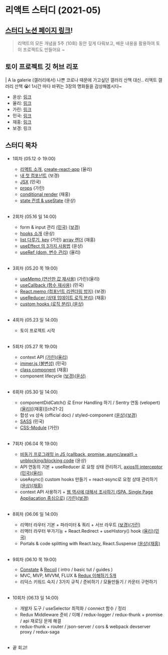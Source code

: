 # 리액트 스터디 (2021-05)

## [스터디 노션 페이지 링크][dashboard]!

> 리액트의 모든 개념을 5주 (10회) 동안 깊게 다뤄보고, 배운 내용을 활용하여 토이 프로젝트도 만들어요 ~

## 토이 프로젝트 깃 허브 리포

| A la galerie (갤러리에서)
    나쁜 코로나 때문에 가고싶던 갤러리 산책 대신.. 리액트 갤러리 산책 😭!
    1시간 마다 바뀌는 3장의 명화들을 감상해봅시다~

-   윤상: [링크][toy-project-ys]
-   율리: [링크][toy-project-yl]
-   가린: [링크][toy-project-gr]
-   민국: [링크][toy-project-mk]
-   재홍: [링크][toy-project-jh]
-   보경: 링크

## 스터디 목차

-   1회차 (05.12 수 19:00)

    -   [리액트 소개][ch1-1], [create-react-app][ch1-2] (율리)
    -   [내 첫 컴포넌트][ch2] (보경)
    -   [JSX][ch3] (민국)
    -   [props][ch4] (가린)
    -   [conditional render][ch5] (재홍)
    -   [state 컨셉 & useState][ch6] (윤상) <br/><br />

-   2회차 (05.16 일 14:00)

    -   form & input 관리 [(민국)][ch7-1] [(보경)][ch7-2]
    -   [hooks 소개][ch8] (윤상)
    -   [list 다루기, key][ch9-1] (가린) [array 렌더][ch9-2] (재홍)
    -   [useEffect 의 3가지 사용법][ch10] (윤상)
    -   [useRef (dom, 변수 관리)][ch11] (율리) <br /><br />

-   3회차 (05.20 목 19:00)

    -   [useMemo (연산한 값 재사용)][ch12] (가린)(율리)
    -   [useCallback (함수 재사용)][ch13] (민국)
    -   [React.memo (컴포넌트 리렌더링 방지)][ch14] (보경)
    -   [useReducer (상태 업데이트 로직 분리)][ch15] (재홍)
    -   [custom hooks (로직 분리) (윤상)][ch16] <br/><br />

-   4회차 (05.23 일 14:00)
    -   토이 프로젝트 시작 <br/><br />

-   5회차 (05.27 목 19:00)
    -   context API [(가린)][ch17-1][(율리)][ch17-2]
    -   [immer.js (불변성)][ch18] (민국)
    -   [class component][ch19] (재홍)
    -   component lifecycle [(보경)][ch20-1][(윤상)][ch20-2] <br/><br />

-   6회차 (05.30 일 14:00)
    -   componentDidCatch() 로 Error Handling 하기 / Sentry 연동 (velopert) [(율리)][ch21-1][(재홍)][ch21-2]
    -   합성 vs 상속 (official doc) / styled-component [(윤상)][ch22-1][(보경)][ch22-2]
    -   [SASS][ch23] (민국)
    -   [CSS-Module][ch24] (가린) <br/><br />

-   7회차 (06.04 목 19:00)
    -   [비동기 프로그래밍 in JS (callback, promise, async/await) + unblocking/blocking code][ch25] (윤상)
    -   API 연동의 기본 + useReducer 로 요청 상태 관리하기, [axios의 interceptor][axios-interceptor] [(민국)][ch26-1][(율리)][ch26-2]
    -   useAsync() custom hooks 만들기 + react-async로 요청 상태 관리하기 [(윤상)][ch27-1][(재홍)][ch27-2]
    -   context API 사용하기 + [웹 역사에 대해서 조사하기 (SPA, Single Page Appliacation 중심으로)][web-history] [(가린)][ch28-1][(보경)][ch28-2] <br/><br />

-   8회차 (06.06 일 14:00)
    - 리액터 라우터 기본 + 파라미터 & 쿼리 + 서브 라우트 [(보경)][ch29-1][(가린)][ch29-2]
    - 리액터 라우터 부가기능 + React.Redirect + useHistory() hook [(율리)][ch30-2][(민국)][ch30-1]
    - Portals & code splitting with React.lazy, React.Suspense [(윤상)][ch31-1][(재홍)][ch31-2] <br/><br />    

-   9회차 (06.10 목 19:00)
    - [Constate][constate] & [Recoil][recoil] ( intro / basic tut / guides )
    - MVC, MVP, MVVM, FLUX & [Redux 이해하기 5개][redux-5]
    - 리덕스 키워드 숙지 / 3가지 규칙 / 준비하기 / 모듈만들기 / 카운터 구현하기 <br/><br/>

-   10회차 (06.13 일 14:00)
    - 개발자 도구 / useSelector 최적화 / connect 함수 / 정리
    - Redux Middleware 준비 / 이해 / redux-logger / redux-thunk + promise / api 재로딩 문제 해결
    - redux-thunk + router / json-server / cors & webpack devserver proxy / redux-saga <br/><br/>

-   끝 회고!



[dashboard]: https://www.notion.so/2021-05-ae9cee780fc249479e93d591b57c08ae

[toy-project-ys]: https://github.com/olcw78/a-la-galerie/
[toy-project-yl]: https://github.com/yuliepie/a-la-galerie
[toy-project-gr]: https://github.com/gareen9342/reactstudy-a-la-galerie
[toy-project-mk]: https://github.com/MinGookK/a-la-galerie
[toy-project-jh]: https://github.com/JaehongGregPark/a-la-galerie-master
<!-- [toy-project-bk]: https:// -->

[ch1-1]: https://github.com/Quickeely/react-study-1-2021-05/blob/master/01-1.%20React%20Intro.md
[ch1-2]: https://github.com/Quickeely/react-study-1-2021-05/blob/master/01-2.%20create-react-app.md
[ch2]: https://github.com/Quickeely/react-study-1-2021-05/blob/master/02.%20react%20component.md
[ch3]: https://github.com/Quickeely/react-study-1-2021-05/blob/master/03.JSX.md
[ch4]: https://github.com/Quickeely/react-study-1-2021-05/blob/master/04.Props.md
[ch5]: https://github.com/Quickeely/react-study-1-2021-05/blob/master/05.rendering_conditional.md
[ch6]: https://github.com/Quickeely/react-study-1-2021-05/blob/master/06.%20state%20%26%20useState.md
[ch7-1]: https://github.com/Quickeely/react-study-1-2021-05/blob/master/07.Form%20%26%20inputState.md
[ch7-2]: https://github.com/Quickeely/react-study-1-2021-05/blob/master/07.Form%26input.md
[ch8]: https://github.com/Quickeely/react-study-1-2021-05/blob/master/08.%20hooks%3F.md
[ch9-1]: https://github.com/Quickeely/react-study-1-2021-05/blob/master/09-1.list%20%26%20key.md
[ch9-2]: https://github.com/Quickeely/react-study-1-2021-05/blob/master/09-2.ArrayRendering.md
[ch10]: https://github.com/Quickeely/react-study-1-2021-05/blob/master/10.%20useEffect.md
[ch11]: https://github.com/Quickeely/react-study-1-2021-05/blob/master/11.%20useRef.md
[ch12]: https://github.com/Quickeely/react-study-1-2021-05/blob/master/12.%20useMemo.md
[ch13]: https://github.com/Quickeely/react-study-1-2021-05/blob/master/13.useCallback.md
[ch14]: https://github.com/Quickeely/react-study-1-2021-05/blob/master/14.React.memo.md
[ch15]: https://github.com/Quickeely/react-study-1-2021-05/blob/master/15.useReducer.md
[ch16]: https://github.com/Quickeely/react-study-1-2021-05/blob/master/16.%20custom%20hooks.md
[ch17-1]: https://github.com/Quickeely/react-study-1-2021-05/blob/master/17-1.%20contextAPI.md
[ch17-2]: https://github.com/Quickeely/react-study-1-2021-05/blob/master/17-2.%20Context%20API.md
[ch18]: https://github.com/Quickeely/react-study-1-2021-05/blob/master/18.%20Using%20Immer.md
[ch19]: https://github.com/Quickeely/react-study-1-2021-05/blob/master/19.%20class_type_component.md
[ch20-1]: https://github.com/Quickeely/react-study-1-2021-05/blob/master/20-1.%20life%20cycle.md
[ch20-2]: https://github.com/Quickeely/react-study-1-2021-05/blob/master/20-2.%20component%20lifecycle.md

[ch21-1]: https://github.com/Quickeely/react-study-1-2021-05/blob/master/21-1.%20Error%20Handling.md
[ch22-1]: https://github.com/Quickeely/react-study-1-2021-05/blob/master/22-1.Composition%20%26%20styled-components.md
[ch22-2]: https://github.com/Quickeely/react-study-1-2021-05/blob/master/22-2.%20composition%20vs%20inheritance%20%26%20styled-components.md
[ch23]: https://github.com/Quickeely/react-study-1-2021-05/blob/master/23.%20Sass.md
[ch24]: https://github.com/Quickeely/react-study-1-2021-05/blob/master/24.CSS%20Module.md

[ch25]: https://github.com/Quickeely/react-study-1-2021-05/blob/master/25.%20asynchronous-vs-synchronous-%26-blocking-vs-unblocking-in-JS.md
[ch26-1]: https://github.com/Quickeely/react-study-1-2021-05/blob/master/26-1.%20API%20%EC%97%B0%EB%8F%99%EC%9D%98%20%EA%B8%B0%EB%B3%B8%20%2B%20useReducer%20%EB%A1%9C%20%EC%9A%94%EC%B2%AD%EC%83%81%ED%83%9C%20%EA%B4%80%EB%A6%AC%ED%95%98%EA%B8%B0%2B%20axios%20interceptor.md
[ch26-2]: https://github.com/Quickeely/react-study-1-2021-05/blob/master/26-2.%20API%20Calls.md
[ch27-1]: https://github.com/Quickeely/react-study-1-2021-05/blob/master/27-1.%20useAsync%20%EC%BB%A4%EC%8A%A4%ED%85%80%20%ED%9B%85%20%2B%20react-async.md
[ch27-2]: https://github.com/Quickeely/react-study-1-2021-05/blob/master/27-2.useAsync_Custum_Hook%26manage_request_state_using_react-async.md
[ch28-1]: https://github.com/Quickeely/react-study-1-2021-05/blob/master/28-1.APIFetchingWithContext%2C%EC%9B%B9%EC%97%AD%EC%82%AC.md
[ch28-2]: https://github.com/Quickeely/react-study-1-2021-05/blob/master/28-2.%20Context%20%26%20SPA.md

[ch29-1]: https://github.com/Quickeely/react-study-1-2021-05/blob/master/29-1.router%26parameter%26query.md
[ch29-2]: https://github.com/Quickeely/react-study-1-2021-05/blob/master/29-2.ReactRouter%2C%20parameter%2C%20query%2C%20sub%20Router.md
[ch30-1]: https://github.com/Quickeely/react-study-1-2021-05/blob/master/30-1.%20%EB%A6%AC%EC%95%A1%ED%8A%B8%20%EB%9D%BC%EC%9A%B0%ED%84%B0%20%EB%B6%80%EA%B0%80%EA%B8%B0%EB%8A%A5%20%2B%20React.Redirect%20%2B%20useHistory()%20hook.md
[ch30-2]: https://github.com/Quickeely/react-study-1-2021-05/blob/master/30-2.%20React%20Router%20API.md
[ch31-1]: https://github.com/Quickeely/react-study-1-2021-05/blob/master/31-1.%20Portals%20%26%20code%20splitting.md
[ch31-2]: https://github.com/Quickeely/react-study-1-2021-05/blob/master/31-2.ReactPortal%26CodeSplitting.md

[axios-interceptor]: https://flyingsquirrel.medium.com/api-fetch-retry%EB%A1%9C%EC%A7%81-%EC%9E%91%EC%84%B1%ED%95%B4%EB%B3%B4%EA%B8%B0-with-axios-5cb81e6345ad
[web-history]: https://www.youtube.com/watch?v=iZ9csAfU5Os&t=3s

[constate]: https://github.com/diegohaz/constate
[recoil]: https://recoiljs.org/docs/introduction/motivation
[redux-5]: https://ko.redux.js.org/understanding/thinking-in-redux/motivation
